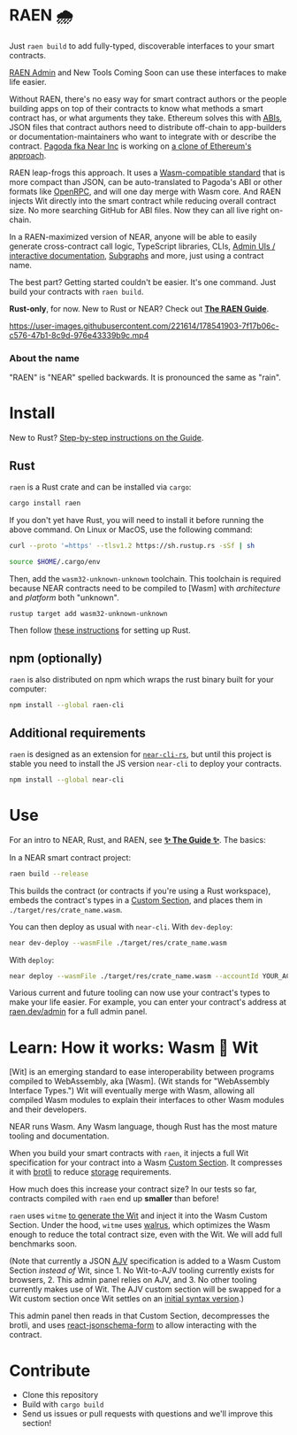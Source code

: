 # RAEN 🌧

Just `raen build` to add fully-typed, discoverable interfaces to your smart contracts.

[RAEN Admin](https://raen.dev/admin) and New Tools Coming Soon can use these interfaces to make life easier.

Without RAEN, there's no easy way for smart contract authors or the people building apps on top of their contracts to know what methods a smart contract has, or what arguments they take. Ethereum solves this with [ABIs](https://docs.soliditylang.org/en/develop/abi-spec.html), JSON files that contract authors need to distribute off-chain to app-builders or documentation-maintainers who want to integrate with or describe the contract. [Pagoda fka Near Inc](https://near.org/blog/announcing-the-launch-of-pagoda-the-worlds-first-web3-startup-platform/) is working on [a clone of Ethereum's approach](https://github.com/near/near-sdk-rs/blob/41eb838b0d745394d7530aabe363f80dfc649a0c/near-sdk/src/private). 

RAEN leap-frogs this approach. It uses a [Wasm-compatible standard](https://github.com/bytecodealliance/wit-bindgen) that is more compact than JSON, can be auto-translated to Pagoda's ABI or other formats like [OpenRPC](https://open-rpc.org/), and will one day merge with Wasm core. And RAEN injects Wit directly into the smart contract while reducing overall contract size. No more searching GitHub for ABI files. Now they can all live right on-chain. 

In a RAEN-maximized version of NEAR, anyone will be able to easily generate cross-contract call logic, TypeScript libraries, CLIs, [Admin UIs / interactive documentation](https://raen.dev/admin/), [Subgraphs](https://thegraph.com/) and more, just using a contract name.

The best part? Getting started couldn't be easier. It's one command. Just build your contracts with `raen build`.

**Rust-only**, for now. New to Rust or NEAR? Check out **[The RAEN Guide](https://raen.dev/guide)**.

https://user-images.githubusercontent.com/221614/178541903-7f17b06c-c576-47b1-8c9d-976e43339b9c.mp4

### About the name

"RAEN" is "NEAR" spelled backwards. It is pronounced the same as "rain".


# Install

New to Rust? [Step-by-step instructions on the Guide](https://raen.dev/guide/intro/getting-set-up.html).

## Rust

`raen` is a Rust crate and can be installed via `cargo`:

```bash
cargo install raen
```

If you don't yet have Rust, you will need to install it before running the above command. On Linux or MacOS, use the following command:

```bash
curl --proto '=https' --tlsv1.2 https://sh.rustup.rs -sSf | sh

source $HOME/.cargo/env
```

Then, add the `wasm32-unknown-unknown` toolchain. This toolchain is required because NEAR contracts need to be compiled to [Wasm] with _architecture_ and _platform_ both "unknown".

```bash
rustup target add wasm32-unknown-unknown
```

Then follow [these instructions](https://doc.rust-lang.org/book/ch01-01-installation.html) for setting up Rust.

## npm (optionally)

`raen` is also distributed on npm which wraps the rust binary built for your computer:

```bash
npm install --global raen-cli
```

## Additional requirements

`raen` is designed as an extension for [`near-cli-rs`](https://github.com/near/near-cli-rs/tree/master/extensions), but until this project is stable you need to install the JS version `near-cli` to deploy your contracts.

```bash
npm install --global near-cli
```


# Use

For an intro to NEAR, Rust, and RAEN, see **[✨ The Guide ✨](https://raen.dev/guide)**. The basics:

In a NEAR smart contract project:

```bash
raen build --release
```

This builds the contract (or contracts if you're using a Rust workspace), embeds the contract's types in a [Custom Section](https://webassembly.github.io/spec/core/appendix/custom.html), and places them in `./target/res/crate_name.wasm`.

You can then deploy as usual with `near-cli`. With `dev-deploy`:

```bash
near dev-deploy --wasmFile ./target/res/crate_name.wasm
```

With `deploy`:

```bash
near deploy --wasmFile ./target/res/crate_name.wasm --accountId YOUR_ACCOUNT_NAME_HERE
```

Various current and future tooling can now use your contract's types to make your life easier. For example, you can enter your contract's address at [raen.dev/admin](https://raen.dev/admin) for a full admin panel.


# Learn: How it works: Wasm 💖️ Wit

[Wit] is an emerging standard to ease interoperability between programs compiled to WebAssembly, aka [Wasm]. (Wit stands for "WebAssembly Interface Types.") Wit will eventually merge with Wasm, allowing all compiled Wasm modules to explain their interfaces to other Wasm modules and their developers.

NEAR runs Wasm. Any Wasm language, though Rust has the most mature tooling and documentation.

When you build your smart contracts with `raen`, it injects a full Wit specification for your contract into a Wasm [Custom Section](https://webassembly.github.io/spec/core/appendix/custom.html). It compresses it with [brotli](https://www.brotli.org/) to reduce [storage](https://docs.near.org/docs/concepts/storage-staking) requirements.

How much does this increase your contract size? In our tests so far, contracts compiled with `raen` end up **smaller** than before!

`raen` uses `witme` [to generate the Wit](https://ahalabs.dev/posts/wit-bringing-types-to-near-contracts) and inject it into the Wasm Custom Section. Under the hood, `witme` uses [walrus](https://github.com/AhaLabs/wasm-walrus-tools), which optimizes the Wasm enough to reduce the total contract size, even with the Wit. We will add full benchmarks soon.

(Note that currently a JSON [AJV](https://ajv.js.org/) specification is added to a Wasm Custom Section _instead of_ Wit, since 1. No Wit-to-AJV tooling currently exists for browsers, 2. This admin panel relies on AJV, and 3. No other tooling currently makes use of Wit. The AJV custom section will be swapped for a Wit custom section once Wit settles on an [initial syntax version](https://github.com/bytecodealliance/wit-bindgen/issues/214#issuecomment-1116237538).)

This admin panel then reads in that Custom Section, decompresses the brotli, and uses [react-jsonschema-form](https://github.com/rjsf-team/react-jsonschema-form) to allow interacting with the contract.

# Contribute

* Clone this repository
* Build with `cargo build`
* Send us issues or pull requests with questions and we'll improve this section!
